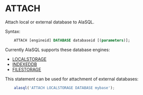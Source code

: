 # ATTACH

Attach local or external database to AlaSQL.

Syntax:
```sql
    ATTACH [engineid] DATABASE databaseid [(parameters)];
```

Currently AlaSQL supports these database engines:
* [LOCALSTORAGE](LocalStorage)
* [INDEXEDDB](IndexedDB)
* [FILESTORAGE](FileStorage)

This statement can be used for attachment of external databases:
```js
    alasql('ATTACH LOCALSTORAGE DATABASE mybase');
```